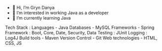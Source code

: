 - 👋 Hi, I’m Gryn Danya
- 👀 I’m interested in working Java as a developer
- 🌱 I’m currently learning Java

Tech Stack : 
Languages        - Java
Databases        - MySQL
Frameworks       - Spring Framework : Boot, Core, Date, Security, Data
                   Testing : JUnit
                   Logging : Log4J
Build tools      - Maven
Version Control  - Git
Web technologies - HTML, CSS, JS

